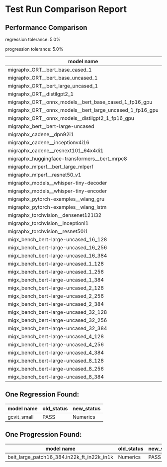 # Test Run Comparison Report

## Performance Comparison

regression tolerance: 5.0%

progression tolerance: 5.0%

|model name|exit_status|analysis|old_time_ms|new_time_ms|change_ms|percent_change|
|---|---|---|---|---|---|---|
|migraphx_ORT__bert_base_cased_1|PASS|within tol|116.6087|120.3082|3.6995|3.17%|
|migraphx_ORT__bert_base_uncased_1|PASS|within tol|117.1995|114.4306|-2.7689|-2.36%|
|migraphx_ORT__bert_large_uncased_1|PASS|within tol|526.6781|527.2236|0.5455|0.1%|
|migraphx_ORT__distilgpt2_1|PASS|within tol|75.6185|73.2244|-2.3941|-3.17%|
|migraphx_ORT__onnx_models__bert_base_cased_1_fp16_gpu|Numerics|within tol|70.0939|70.4313|0.3374|0.48%|
|migraphx_ORT__onnx_models__bert_large_uncased_1_fp16_gpu|Numerics|within tol|288.2818|288.627|0.3452|0.12%|
|migraphx_ORT__onnx_models__distilgpt2_1_fp16_gpu|Numerics|within tol|39.12|39.9016|0.7816|2.0%|
|migraphx_bert__bert-large-uncased|PASS|within tol|19.0736|19.1858|0.1122|0.59%|
|migraphx_cadene__dpn92i1|PASS|within tol|3.6181|3.4616|-0.1565|-4.32%|
|migraphx_cadene__inceptionv4i16|PASS|within tol|20.4186|20.2734|-0.1452|-0.71%|
|migraphx_cadene__resnext101_64x4di1|PASS|within tol|4.2034|4.2001|-0.0033|-0.08%|
|migraphx_huggingface-transformers__bert_mrpc8|PASS|within tol|7.1214|7.1112|-0.0102|-0.14%|
|migraphx_mlperf__bert_large_mlperf|PASS|progression|29.4636|27.7753|-1.6884|-5.73%|
|migraphx_mlperf__resnet50_v1|Numerics|within tol|14.767|14.7808|0.0138|0.09%|
|migraphx_models__whisper-tiny-decoder|PASS|within tol|46.9236|44.6766|-2.247|-4.79%|
|migraphx_models__whisper-tiny-encoder|Numerics|within tol|111.0532|109.5645|-1.4887|-1.34%|
|migraphx_pytorch-examples__wlang_gru|PASS|progression|20.7288|19.4711|-1.2577|-6.07%|
|migraphx_pytorch-examples__wlang_lstm|PASS|regression|9.5488|11.9461|2.3973|25.11%|
|migraphx_torchvision__densenet121i32|PASS|within tol|14.1188|14.3817|0.2629|1.86%|
|migraphx_torchvision__inceptioni1|PASS|within tol|3.0764|3.1347|0.0583|1.89%|
|migraphx_torchvision__resnet50i1|PASS|regression|2.041|2.1671|0.1261|6.18%|
|migx_bench_bert-large-uncased_16_128|PASS|within tol|25.7051|25.8107|0.1057|0.41%|
|migx_bench_bert-large-uncased_16_256|PASS|within tol|37.3548|37.016|-0.3388|-0.91%|
|migx_bench_bert-large-uncased_16_384|PASS|within tol|55.6147|55.8255|0.2108|0.38%|
|migx_bench_bert-large-uncased_1_128|PASS|within tol|12.7167|12.4877|-0.2289|-1.8%|
|migx_bench_bert-large-uncased_1_256|PASS|within tol|12.7686|12.6855|-0.083|-0.65%|
|migx_bench_bert-large-uncased_1_384|PASS|within tol|19.2408|19.2835|0.0427|0.22%|
|migx_bench_bert-large-uncased_2_128|PASS|within tol|12.7422|12.9093|0.1671|1.31%|
|migx_bench_bert-large-uncased_2_256|PASS|within tol|19.1367|19.3254|0.1887|0.99%|
|migx_bench_bert-large-uncased_2_384|PASS|within tol|19.525|19.5758|0.0508|0.26%|
|migx_bench_bert-large-uncased_32_128|PASS|within tol|35.7782|36.2382|0.46|1.29%|
|migx_bench_bert-large-uncased_32_256|PASS|within tol|69.3189|68.7142|-0.6047|-0.87%|
|migx_bench_bert-large-uncased_32_384|Numerics|within tol|109.9513|109.3303|-0.621|-0.56%|
|migx_bench_bert-large-uncased_4_128|PASS|within tol|19.4676|19.3743|-0.0933|-0.48%|
|migx_bench_bert-large-uncased_4_256|PASS|within tol|20.1354|20.4598|0.3244|1.61%|
|migx_bench_bert-large-uncased_4_384|PASS|within tol|24.1502|23.3272|-0.8231|-3.41%|
|migx_bench_bert-large-uncased_8_128|PASS|within tol|20.2076|20.3103|0.1027|0.51%|
|migx_bench_bert-large-uncased_8_256|PASS|within tol|26.1055|26.284|0.1785|0.68%|
|migx_bench_bert-large-uncased_8_384|PASS|within tol|32.5758|32.4791|-0.0967|-0.3%|

## One Regression Found:

|model name|old_status|new_status|
|---|---|---|
|gcvit_small|PASS|Numerics|

## One Progression Found:

|model name|old_status|new_status|
|---|---|---|
|beit_large_patch16_384.in22k_ft_in22k_in1k|Numerics|PASS|

